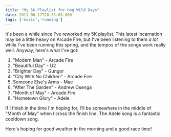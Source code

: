 ```yaml
---
title: "My 5K Playlist for Hog Wild Days"
date: 2011-06-17T20:35:03.000
tags: ['music','running']
---
```


It's been a while since I've reworked my 5K playlist. This latest incarnation may be a little heavy on Arcade Fire, but I've been listening to them _a lot_ while I've been running this spring, and the tempos of the songs work really well. Anyway, here's what I've got:

1. "Modern Man" - Arcade Fire
2. "Beautiful Day" - U2
3. "Brighter Day" - Gungor
4. "City With No Children" - Arcade Fire
5. Someone Else's Arms - Mae
6. "After The Garden" - Andrew Osenga
7. "Month of May" - Arcade Fire
8. "Hometown Glory" - Adele

If I finish in the time I'm hoping for, I'll be somewhere in the middle of "Month of May" when I cross the finish line. The Adele song is a fantastic cooldown song.

Here's hoping for good weather in the morning and a good race time!
